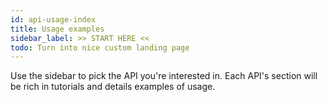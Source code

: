 ```yaml
---
id: api-usage-index
title: Usage examples
sidebar_label: >> START HERE <<
todo: Turn into nice custom landing page
---
```


Use the sidebar to pick the API you're interested in. Each API's section will be rich in tutorials and details examples of usage.